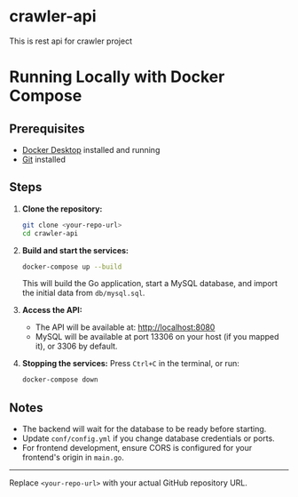 # crawler-api
This is rest api for crawler project

# Running Locally with Docker Compose

## Prerequisites
- [Docker Desktop](https://www.docker.com/products/docker-desktop/) installed and running
- [Git](https://git-scm.com/) installed

## Steps

1. **Clone the repository:**
   ```sh
   git clone <your-repo-url>
   cd crawler-api
   ```

2. **Build and start the services:**
   ```sh
   docker-compose up --build
   ```
   This will build the Go application, start a MySQL database, and import the initial data from `db/mysql.sql`.

3. **Access the API:**
   - The API will be available at: [http://localhost:8080](http://localhost:8080)
   - MySQL will be available at port 13306 on your host (if you mapped it), or 3306 by default.

4. **Stopping the services:**
   Press `Ctrl+C` in the terminal, or run:
   ```sh
   docker-compose down
   ```

## Notes
- The backend will wait for the database to be ready before starting.
- Update `conf/config.yml` if you change database credentials or ports.
- For frontend development, ensure CORS is configured for your frontend's origin in `main.go`.

---
Replace `<your-repo-url>` with your actual GitHub repository URL.
